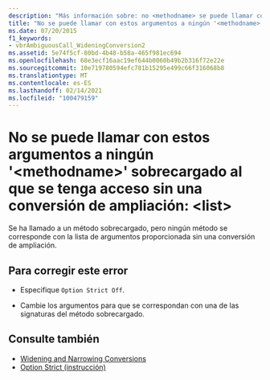 ```yaml
---
description: "Más información sobre: no <methodname> se puede llamar con estos argumentos a ningún ' ' sobrecargado al que se tenga acceso sin una conversión de ampliación: <list>"
title: "No se puede llamar con estos argumentos a ningún '<methodname>' sobrecargado al que se tenga acceso sin una conversión de ampliación:  <list>"
ms.date: 07/20/2015
f1_keywords:
- vbrAmbiguousCall_WideningConversion2
ms.assetid: 5e74f5cf-80bd-4b48-b58a-465f981ec694
ms.openlocfilehash: 68e3ecf16aac19ef644b0060b49b2b316f72e22e
ms.sourcegitcommit: 10e719780594efc781b15295e499c66f316068b8
ms.translationtype: MT
ms.contentlocale: es-ES
ms.lasthandoff: 02/14/2021
ms.locfileid: "100479159"
---
```

# <a name="no-accessible-overloaded-methodname-can-be-called-with-these-arguments-without-a-widening-conversion-list"></a>No se puede llamar con estos argumentos a ningún '\<methodname>' sobrecargado al que se tenga acceso sin una conversión de ampliación: \<list>

Se ha llamado a un método sobrecargado, pero ningún método se corresponde con la lista de argumentos proporcionada sin una conversión de ampliación.  
  
## <a name="to-correct-this-error"></a>Para corregir este error  
  
- Especifique `Option Strict Off`.  
  
- Cambie los argumentos para que se correspondan con una de las signaturas del método sobrecargado.  
  
## <a name="see-also"></a>Consulte también

- [Widening and Narrowing Conversions](../programming-guide/language-features/data-types/widening-and-narrowing-conversions.md)
- [Option Strict (instrucción)](../language-reference/statements/option-strict-statement.md)
